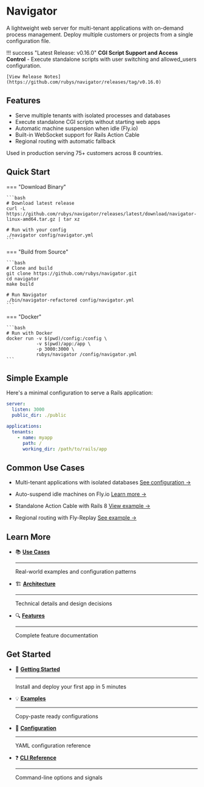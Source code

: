 # Navigator

A lightweight web server for multi-tenant applications with on-demand process management. Deploy multiple customers or projects from a single configuration file.

!!! success "Latest Release: v0.16.0"
    **CGI Script Support and Access Control** - Execute standalone scripts with user switching and allowed_users configuration.

    [View Release Notes](https://github.com/rubys/navigator/releases/tag/v0.16.0)

## Features

- Serve multiple tenants with isolated processes and databases
- Execute standalone CGI scripts without starting web apps
- Automatic machine suspension when idle (Fly.io)
- Built-in WebSocket support for Rails Action Cable
- Regional routing with automatic fallback

Used in production serving 75+ customers across 8 countries.

## Quick Start

=== "Download Binary"

    ```bash
    # Download latest release
    curl -L https://github.com/rubys/navigator/releases/latest/download/navigator-linux-amd64.tar.gz | tar xz
    
    # Run with your config
    ./navigator config/navigator.yml
    ```

=== "Build from Source"

    ```bash
    # Clone and build
    git clone https://github.com/rubys/navigator.git
    cd navigator
    make build
    
    # Run Navigator
    ./bin/navigator-refactored config/navigator.yml
    ```

=== "Docker"

    ```bash
    # Run with Docker
    docker run -v $(pwd)/config:/config \
               -v $(pwd)/app:/app \
               -p 3000:3000 \
               rubys/navigator /config/navigator.yml
    ```

## Simple Example

Here's a minimal configuration to serve a Rails application:

```yaml title="config/navigator.yml"
server:
  listen: 3000
  public_dir: ./public

applications:
  tenants:
    - name: myapp
      path: /
      working_dir: /path/to/rails/app
```

## Common Use Cases

- Multi-tenant applications with isolated databases
  [See configuration →](use-cases.md#use-case-1-multi-tenant-and-monorepos)

- Auto-suspend idle machines on Fly.io
  [Learn more →](use-cases.md#use-case-2-machine-auto-suspend-flyio)

- Standalone Action Cable with Rails 8
  [View example →](use-cases.md#use-case-3-websocket-support)

- Regional routing with Fly-Replay
  [See example →](use-cases.md#use-case-4-dynamic-routing-with-fly-replay)

## Learn More

<div class="grid cards" markdown>

-   :books: **[Use Cases](use-cases.md)**

    ---

    Real-world examples and configuration patterns

-   :building_construction: **[Architecture](architecture.md)**

    ---

    Technical details and design decisions

-   :mag: **[Features](features/index.md)**

    ---

    Complete feature documentation

</div>

## Get Started

<div class="grid cards" markdown>

-   :rocket: **[Getting Started](getting-started/index.md)**

    ---

    Install and deploy your first app in 5 minutes

-   :bulb: **[Examples](examples/index.md)**

    ---

    Copy-paste ready configurations

-   :wrench: **[Configuration](configuration/index.md)**

    ---

    YAML configuration reference

-   :question: **[CLI Reference](reference/index.md)**

    ---

    Command-line options and signals

</div>